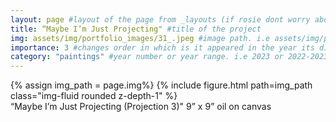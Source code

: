 ```yaml
---
layout: page #layout of the page from _layouts (if rosie dont worry about this)
title: “Maybe I’m Just Projecting" #title of the project
img: assets/img/portfolio_images/31_.jpeg #image path. i.e assets/img/portfolio_images/1_.jpg
importance: 3 #changes order in which is it appeared in the year its displayed in
category: "paintings" #year number or year range. i.e 2023 or 2022-2023
---
```


<div class="row">
    <div class="col-sm mt-3 mt-md-0">
        {% assign img_path = page.img%}
        {% include figure.html path=img_path  class="img-fluid rounded z-depth-1" %}
    </div>
</div>
<div class="caption">
    “Maybe I’m Just Projecting (Projection 3)" 9” x 9” oil on canvas
</div>

